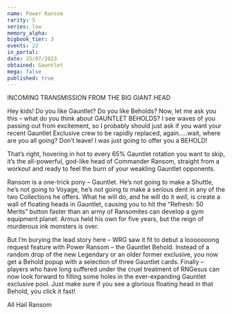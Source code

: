 ```yaml
---
name: Power Ransom
rarity: 5
series: low
memory_alpha:
bigbook_tier: 3
events: 22
in_portal:
date: 25/07/2023
obtained: Gauntlet
mega: false
published: true
---
```


INCOMING TRANSMISSION FROM THE BIG GIANT HEAD

Hey kids! Do you like Gauntlet? Do you like Beholds? Now, let me ask you this – what do you think about GAUNTLET BEHOLDS? I see waves of you passing out from excitement, so I probably should just ask if you want your recent Gauntlet Exclusive crew to be rapidly replaced, again.....wait, where are you all going? Don’t leave! I was just going to offer you a BEHOLD!

That’s right, hovering in hot to every 65% Gauntlet rotation you want to skip, it’s the all-powerful, god-like head of Commander Ransom, straight from a workout and ready to feel the burn of your weakling Gauntlet opponents.  

Ransom is a one-trick pony – Gauntlet. He’s not going to make a Shuttle, he’s not going to Voyage, he’s not going to make a serious dent in any of the two Collections he offers. What he will do, and he will do it *well*, is create a wall of floating heads in Gauntlet, causing you to hit the “Refresh: 50 Merits” button faster than an army of Ransomites can develop a gym equipment planet. Armus held his own for five years, but the reign of murderous ink monsters is over.

But I’m burying the lead story here – WRG saw it fit to debut a looooooong request feature with Power Ransom – the Gauntlet Behold. Instead of a random drop of the new Legendary or an older former exclusive, you now get a Behold popup with a selection of three Gauntlet cards. Finally – players who have long suffered under the cruel treatment of RNGesus can now look forward to filling some holes in the ever-expanding Gauntlet exclusive pool. Just make sure if you see a glorious floating head in that Behold, you click it fast!

All Hail Ransom
